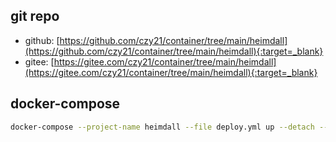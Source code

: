## git repo
  - github: [https://github.com/czy21/container/tree/main/heimdall](https://github.com/czy21/container/tree/main/heimdall){:target=_blank}
  - gitee: [https://gitee.com/czy21/container/tree/main/heimdall](https://gitee.com/czy21/container/tree/main/heimdall){:target=_blank}
## docker-compose
```bash
docker-compose --project-name heimdall --file deploy.yml up --detach --remove-orphans
```